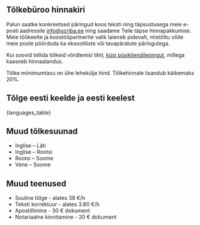 ## Tõlkebüroo hinnakiri

Palun saatke konkreetsed päringud koos teksti ning täpsustusega meie
e-posti aadressile info@scriba.ee ning saadame Teile täpse
hinnapakkumise. Meie töökeelte ja koostööpartnerite valik laieneb
pidevalt, mistõttu võite meie poole pöörduda ka eksootiliste või
tavapäratute päringutega.

Kui soovid tellida tõlkeid võrdlemisi tihti, [küsi
püsikliendilepingut][kontakt], millega kaasneb hinnaalandus.

Tõlke miinimumtasu on ühe lehekülje hind. Tõlkehinnale lisandub
käibemaks 20%.

## Tõlge eesti keelde ja eesti keelest

{languages_table}

## Muud tõlkesuunad

- Inglise &ndash; Läti
- Inglise &ndash; Rootsi
- Rootsi &ndash; Soome
- Vene &ndash; Soome

## Muud teenused

- Suuline tõlge - alates 38 €/h
- Teksti korrektuur - alates 3.80 €/h
- Apostillimine - 30 € dokument
- Notariaalne kinnitamine - 20 € dokument

[kontakt]: /kontakt
